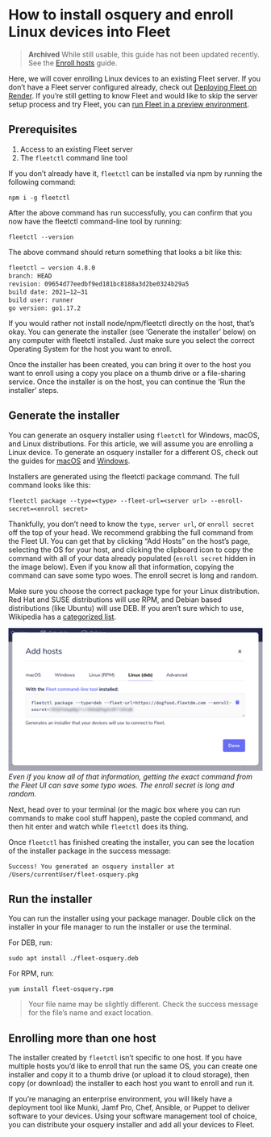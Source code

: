 # How to install osquery and enroll Linux devices into Fleet

> **Archived** While still usable, this guide has not been updated recently. See the [Enroll hosts](http://fleetdm.com/guides/enroll-hosts) guide.

Here, we will cover enrolling Linux devices to an existing Fleet server. If you don’t have a Fleet
server configured already, check out [Deploying Fleet on Render](https://fleetdm.com/deploy/deploying-fleet-on-render). If you’re still getting to know Fleet and would like to skip the server setup process and try Fleet, you can [run Fleet in a preview environment](https://fleetdm.com/try-fleet/register).

## Prerequisites

1. Access to an existing Fleet server
2. The `fleetctl` command line tool

If you don’t already have it, `fleetctl` can be installed via npm by running the following command:

```
npm i -g fleetctl
```

After the above command has run successfully, you can confirm that you now have the fleetctl command-line tool by running:

```
fleetctl --version
```

The above command should return something that looks a bit like this:

```
fleetctl — version 4.8.0
branch: HEAD
revision: 09654d77eedbf9ed181bc8188a3d2be0324b29a5
build date: 2021–12–31
build user: runner
go version: go1.17.2
```

If you would rather not install node/npm/fleetctl directly on the host, that’s okay. You can generate the installer (see ‘Generate the installer’ below) on any computer with fleetctl installed. Just make sure you select the correct Operating System for the host you want to enroll.

Once the installer has been created, you can bring it over to the host you want to enroll using a copy you place on a thumb drive or a file-sharing service. Once the installer is on the host, you can continue the ‘Run the installer’ steps.

## Generate the installer

You can generate an osquery installer using `fleetctl` for Windows, macOS, and Linux distributions. For this article, we will assume you are enrolling a Linux device. To generate an osquery installer for a different OS, check out the guides for [macOS](https://fleetdm.com//guides/how-to-install-osquery-and-enroll-macos-devices-into-fleet) and [Windows](https://fleetdm.com//guides/how-to-install-osquery-and-enroll-windows-devices-into-fleet).

Installers are generated using the fleetctl package command. The full command looks like this:

```
fleetctl package --type=<type> --fleet-url=<server url> --enroll-secret=<enroll secret>
```

Thankfully, you don’t need to know the `type`, `server url`, or `enroll secret` off the top of your head. We recommend grabbing the full command from the Fleet UI. You can get that by clicking “Add Hosts” on the host’s page, selecting the OS for your host, and clicking the clipboard icon to copy the command with all of your data already populated (`enroll secret` hidden in the image below). Even if you know all that information, copying the command can save some typo woes. The enroll secret is long and random.

Make sure you choose the correct package type for your Linux distribution. Red Hat and SUSE distributions will use RPM, and Debian based distributions (like Ubuntu) will use DEB. If you aren’t sure which to use, Wikipedia has a [categorized list](https://en.wikipedia.org/wiki/List_of_Linux_distributions).


![Add hosts](../website/assets/images/articles/install-osquery-and-enroll-linux-devices-into-fleet-1-700x393@2x.png)
*Even if you know all of that information, getting the exact command from the Fleet UI can save some typo woes. The enroll secret is long and random.*

Next, head over to your terminal (or the magic box where you can run commands to make cool stuff happen), paste the copied command, and then hit enter and watch while `fleetctl` does its thing.

Once `fleetctl` has finished creating the installer, you can see the location of the installer package in the success message:

```
Success! You generated an osquery installer at /Users/currentUser/fleet-osquery.pkg
```

## Run the installer

You can run the installer using your package manager. Double click on the installer in your file manager to run the installer or use the terminal.

For DEB, run:

```
sudo apt install ./fleet-osquery.deb
```

For RPM, run:

```
yum install fleet-osquery.rpm
```

> Your file name may be slightly different. Check the success message for the file’s name and exact location.

## Enrolling more than one host

The installer created by `fleetctl` isn’t specific to one host. If you have multiple hosts you’d like to enroll that run the same OS, you can create one installer and copy it to a thumb drive (or upload it to cloud storage), then copy (or download) the installer to each host you want to enroll and run it.

If you’re managing an enterprise environment, you will likely have a deployment tool like Munki, Jamf Pro, Chef, Ansible, or Puppet to deliver software to your devices. Using your software management tool of choice, you can distribute your osquery installer and add all your devices to Fleet.

<meta name="category" value="guides">
<meta name="authorFullName" value="Kathy Satterlee">
<meta name="authorGitHubUsername" value="ksatter">
<meta name="publishedOn" value="2022-03-19">
<meta name="articleTitle" value="How to install osquery and enroll Linux devices into Fleet">
<meta name="articleImageUrl" value="../website/assets/images/articles/install-osquery-and-enroll-linux-devices-into-fleet-cover-1600x900@2x.jpg">
